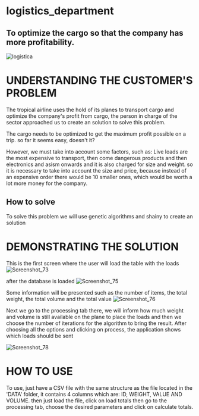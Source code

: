 # logistics_department
## To optimize the cargo so that the company has more profitability.

![logistica](https://user-images.githubusercontent.com/55574172/102757943-c9fa4980-4350-11eb-868e-2cbf66b1c9b5.jpg)


# UNDERSTANDING THE CUSTOMER'S PROBLEM


The tropical airline uses the hold of its planes to transport cargo and optimize the company's profit from cargo, the person in charge of the sector approached us to create an solution to solve this problem.

The cargo needs to be optimized to get the maximum profit possible on a trip.
so far it seems easy, doesn't it?

However, we must take into account some factors, such as:
Live loads are the most expensive to transport, then come dangerous products and then electronics and asism onwards and it is also charged for size and weight. so it is necessary to take into account the size and price, because instead of an expensive order there would be 10 smaller ones, which would be worth a lot more money for the company.


## How to solve

To solve this problem we will use genetic algorithms and shainy to create an solution


# DEMONSTRATING THE SOLUTION

This is the first screen where the user will load the table with the loads
![Screenshot_73](https://user-images.githubusercontent.com/55574172/102760570-77229100-4354-11eb-8fe7-0ff2d01bd3af.png)



after the database is loaded
![Screenshot_75](https://user-images.githubusercontent.com/55574172/102760903-f1531580-4354-11eb-88e1-378a55f15be3.png)


Some information will be presented such as the number of items, the total weight, the total volume and the total value
![Screenshot_76](https://user-images.githubusercontent.com/55574172/102761100-35461a80-4355-11eb-8f75-4267b974869c.png)


Next we go to the processing tab there, we will inform how much weight and volume is still available on the plane to place the loads and then we choose the number of iterations for the algorithm to bring the result.
After choosing all the options and clicking on process, the application shows which loads should be sent

![Screenshot_78](https://user-images.githubusercontent.com/55574172/102761806-2ca21400-4356-11eb-8c7b-9fa311776ace.png)


# HOW TO USE

To use, just have a CSV file with the same structure as the file located in the 'DATA' folder, it contains 4 columns which are: ID, WEIGHT, VALUE AND VOLUME. then just load the file, click on load totals then go to the processing tab, choose the desired parameters and click on calculate totals.
